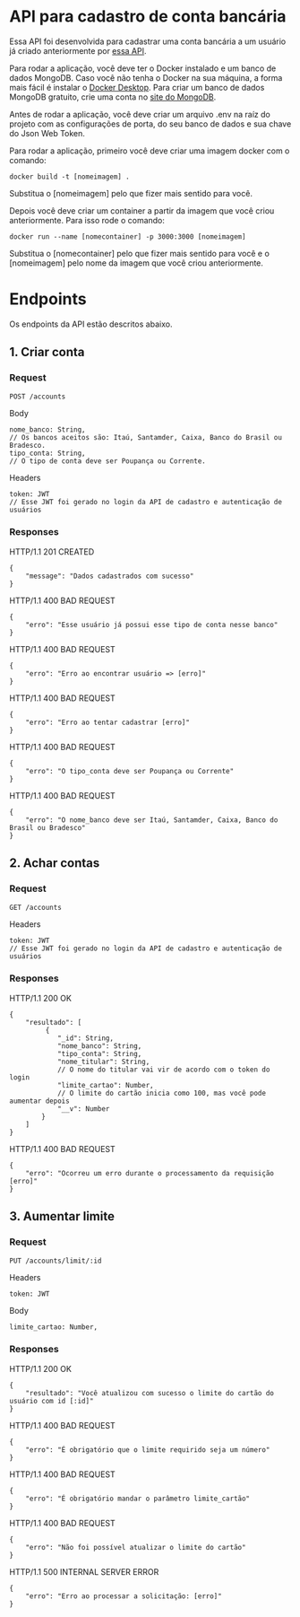 # API para cadastro de conta bancária

Essa API foi desenvolvida para cadastrar uma conta bancária a um usuário já criado anteriormente por [essa API](https://github.com/anaclara-gf/auth-project).

Para rodar a aplicação, você deve ter o Docker instalado e um banco de dados MongoDB. Caso você não tenha o Docker na sua máquina, a forma mais fácil é instalar o [Docker Desktop](https://docs.docker.com/desktop/). Para criar um banco de dados MongoDB gratuito, crie uma conta no [site do MongoDB](https://www.mongodb.com/).

Antes de rodar a aplicação, você deve criar um arquivo .env na raíz do projeto com as configurações de porta, do seu banco de dados e sua chave do Json Web Token.

Para rodar a aplicação, primeiro você deve criar uma imagem docker com o comando:

    docker build -t [nomeimagem] .

Substitua o [nomeimagem] pelo que fizer mais sentido para você.

Depois você deve criar um container a partir da imagem que você criou anteriormente. Para isso rode o comando:

    docker run --name [nomecontainer] -p 3000:3000 [nomeimagem]

Substitua o [nomecontainer] pelo que fizer mais sentido para você e o [nomeimagem] pelo nome da imagem que você criou anteriormente.

# Endpoints

Os endpoints da API estão descritos abaixo.

## 1. Criar conta

### Request

`POST /accounts`

Body

    nome_banco: String,
    // Os bancos aceitos são: Itaú, Santamder, Caixa, Banco do Brasil ou Bradesco.
    tipo_conta: String,
    // O tipo de conta deve ser Poupança ou Corrente.

Headers

    token: JWT
    // Esse JWT foi gerado no login da API de cadastro e autenticação de usuários

### Responses

HTTP/1.1 201 CREATED

    {
        "message": "Dados cadastrados com sucesso"
    }

HTTP/1.1 400 BAD REQUEST

    {
        "erro": "Esse usuário já possui esse tipo de conta nesse banco"
    }

HTTP/1.1 400 BAD REQUEST

    {
        "erro": "Erro ao encontrar usuário => [erro]"
    }

HTTP/1.1 400 BAD REQUEST

    {
        "erro": "Erro ao tentar cadastrar [erro]"
    }

HTTP/1.1 400 BAD REQUEST

    {
        "erro": "O tipo_conta deve ser Poupança ou Corrente"
    }

HTTP/1.1 400 BAD REQUEST

    {
        "erro": "O nome_banco deve ser Itaú, Santamder, Caixa, Banco do Brasil ou Bradesco"
    }

## 2. Achar contas

### Request

`GET /accounts`

Headers

    token: JWT
    // Esse JWT foi gerado no login da API de cadastro e autenticação de usuários

### Responses

HTTP/1.1 200 OK

    {
        "resultado": [
             {
                "_id": String,
                "nome_banco": String,
                "tipo_conta": String,
                "nome_titular": String,
                // O nome do titular vai vir de acordo com o token do login
                "limite_cartao": Number,
                // O limite do cartão inicia como 100, mas você pode aumentar depois
                "__v": Number
            }
        ]
    }

HTTP/1.1 400 BAD REQUEST

    {
        "erro": "Ocorreu um erro durante o processamento da requisição [erro]"
    }

## 3. Aumentar limite

### Request

`PUT /accounts/limit/:id`

Headers

    token: JWT

Body

    limite_cartao: Number,

### Responses

HTTP/1.1 200 OK

    {
        "resultado": "Você atualizou com sucesso o limite do cartão do usuário com id [:id]"
    }

HTTP/1.1 400 BAD REQUEST

    {
        "erro": "É obrigatório que o limite requirido seja um número"
    }

HTTP/1.1 400 BAD REQUEST

    {
        "erro": "É obrigatório mandar o parâmetro limite_cartão"
    }

HTTP/1.1 400 BAD REQUEST

    {
        "erro": "Não foi possível atualizar o limite do cartão"
    }

HTTP/1.1 500 INTERNAL SERVER ERROR

    {
        "erro": "Erro ao processar a solicitação: [erro]"
    }
